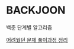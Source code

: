 # BACKJOON
백준 단계별 알고리즘 

[어려웠던 문제 풀이과정 정리](https://blog.naver.com/PostList.naver?blogId=hbyo2005&from=postList&categoryNo=13)
